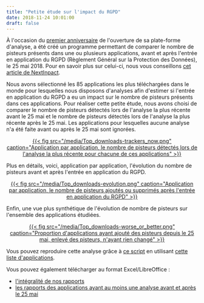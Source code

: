 ```yaml
---
title: "Petite étude sur l'impact du RGPD"
date: 2018-11-24 10:01:00
draft: false
---
```


À l'occasion du [premier anniversaire](https://exodus-privacy.eu.org/post/anniversaire/) de l'ouverture de sa plate-forme d'analyse, a été créé un programme permettant de comparer le nombre de pisteurs présents dans une ou plusieurs applications, avant et après l'entrée en application du RGPD (Règlement Général sur la Protection des Données), le 25 mai 2018. Pour en savoir plus sur celui-ci, nous vous conseillons [cet article de NextInpact](https://www.nextinpact.com/news/106135-le-rgpd-explique-ligne-par-ligne-articles-1-a-23.html).

Nous avons sélectionné les 85 applications les plus téléchargées dans le monde pour lesquelles nous disposons d'analyses afin d'estimer si l'entrée en application du RGPD a eu un impact sur le nombre de pisteurs présents dans ces applications. Pour réaliser cette petite étude, nous avons choisi de comparer le nombre de pisteurs détectés lors de l'analyse la plus récente avant le 25 mai et le nombre de pisteurs détectés lors de l'analyse la plus récente après le 25 mai. Les applications pour lesquelles aucune analyse n'a été faite avant ou après le 25 mai sont ignorées.

<center>
<a href="/media/Top_downloads-trackers_now.png">
{{< fig src="/media/Top_downloads-trackers_now.png" caption="Application par application, le nombre de pisteurs détectés lors de l'analyse la plus récente pour chacune de ces applications" >}}
</a>
</center> 

Plus en détails, voici, application par application, l'évolution du nombre de pisteurs avant et après l'entrée en application du RGPD.

<center>
<a href="/media/Top_downloads-evolution.png">
{{< fig src="/media/Top_downloads-evolution.png" caption="Application par application, le nombre de pisteurs ajoutés ou supprimés après l'entrée en application du RGPD" >}}
</a>
</center> 

Enfin, une vue plus synthétique de l'évolution de nombre de pisteurs sur l'ensemble des applications étudiées.
<center>
<a href="/media/Top_downloads-worse_or_better.png">
{{< fig src="/media/Top_downloads-worse_or_better.png" caption="Proportion d'applications ayant ajouté des pisteurs depuis le 25 mai, enlevé des pisteurs, n'ayant rien changé" >}}
</a>
</center> 

Vous pouvez reproduire cette analyse grâce à [ce script](https://github.com/Exodus-Privacy/post-gdpr-stats) en utilisant [cette liste d'applications](/media/top_dl.txt).

Vous pouvez également télécharger au format Excel/LibreOffice :

* [l'intégralité de nos rapports](/media/exodus_export_20181121.csv)
* [les rapports des applications ayant au moins une analyse avant et après le 25 mai](/media/exodus_export_20181121_only_pre-post_gdpr.csv)